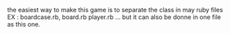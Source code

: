 the easiest way to make this game is to separate the class in may ruby files EX : boardcase.rb, board.rb player.rb ... but it can also be donne in one file as this one.
